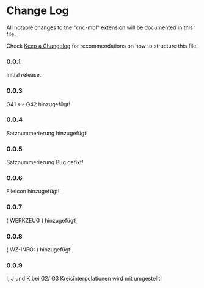 # Change Log

All notable changes to the "cnc-mbl" extension will be documented in this file.

Check [Keep a Changelog](http://keepachangelog.com/) for recommendations on how to structure this file.

### 0.0.1

Initial release.

### 0.0.3

G41 <-> G42 hinzugefügt!

### 0.0.4

Satznummerierung hinzugefügt!

### 0.0.5

Satznummerierung Bug gefixt!

### 0.0.6

FileIcon hinzugefügt!

### 0.0.7

( WERKZEUG <KWZID> <TNUMMERINFO> ) hinzugefügt!

### 0.0.8

( WZ-INFO: <INFO> ) hinzugefügt!

### 0.0.9

I, J und K bei G2/ G3 Kreisinterpolationen wird mit umgestellt!